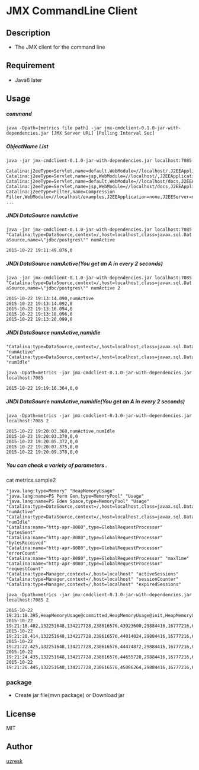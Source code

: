 # JMX CommandLine Client

## Description

* The JMX client for the command line

## Requirement

* Java6 later

## Usage

##### command #####

`java -Dpath=[metrics file path] -jar jmx-cmdclient-0.1.0-jar-with-dependencies.jar [JMX Server URL] [Polling Interval Sec]`

##### ObjectName List #####

`java -jar jmx-cmdclient-0.1.0-jar-with-dependencies.jar localhost:7085`

```
Catalina:j2eeType=Servlet,name=default,WebModule=//localhost/,J2EEApplication=none,J2EEServer=none
Catalina:j2eeType=Servlet,name=jsp,WebModule=//localhost/,J2EEApplication=none,J2EEServer=none
Catalina:j2eeType=Servlet,name=default,WebModule=//localhost/docs,J2EEApplication=none,J2EEServer=none
Catalina:j2eeType=Servlet,name=jsp,WebModule=//localhost/docs,J2EEApplication=none,J2EEServer=none
Catalina:j2eeType=Filter,name=Compression Filter,WebModule=//localhost/examples,J2EEApplication=none,J2EEServer=none
...
```

##### JNDI DataSource numActive ######

`java -jar jmx-cmdclient-0.1.0-jar-with-dependencies.jar localhost:7085 "Catalina:type=DataSource,context=/,host=localhost,class=javax.sql.DataSource,name=\"jdbc/postgres\"" numActive`

`2015-10-22 19:11:49.876,0`

##### JNDI DataSource numActive(You get an A in every 2 seconds) #####

`java -jar jmx-cmdclient-0.1.0-jar-with-dependencies.jar localhost:7085 "Catalina:type=DataSource,context=/,host=localhost,class=javax.sql.DataSource,name=\"jdbc/postgres\"" numActive 2`

```
2015-10-22 19:13:14.090,numActive
2015-10-22 19:13:14.092,0
2015-10-22 19:13:16.094,0
2015-10-22 19:13:18.096,0
2015-10-22 19:13:20.099,0
```

##### JNDI DataSource numActive,numIdle #####

``` metrics.sample1
"Catalina:type=DataSource,context=/,host=localhost,class=javax.sql.DataSource,name="jdbc/postgres"" "numActive"
"Catalina:type=DataSource,context=/,host=localhost,class=javax.sql.DataSource,name="jdbc/postgres"" "numIdle"
```

`java -Dpath=metrics -jar jmx-cmdclient-0.1.0-jar-with-dependencies.jar localhost:7085`

```
2015-10-22 19:19:16.364,0,0
```

##### JNDI DataSource numActive,numIdle(You get an A in every 2 seconds) #####

`java -Dpath=metrics -jar jmx-cmdclient-0.1.0-jar-with-dependencies.jar localhost:7085 2`

```
2015-10-22 19:20:03.368,numActive,numIdle
2015-10-22 19:20:03.370,0,0
2015-10-22 19:20:05.372,0,0
2015-10-22 19:20:07.375,0,0
2015-10-22 19:20:09.378,0,0
```

##### You can check a variety of parameters . #####

cat metrics.sample2

```
"java.lang:type=Memory" "HeapMemoryUsage"
"java.lang:name=PS Perm Gen,type=MemoryPool" "Usage"
"java.lang:name=PS Eden Space,type=MemoryPool" "Usage"
"Catalina:type=DataSource,context=/,host=localhost,class=javax.sql.DataSource,name="jdbc/postgres"" "numActive"
"Catalina:type=DataSource,context=/,host=localhost,class=javax.sql.DataSource,name="jdbc/postgres"" "numIdle"
"Catalina:name="http-apr-8080",type=GlobalRequestProcessor" "bytesSent"
"Catalina:name="http-apr-8080",type=GlobalRequestProcessor" "bytesReceived"
"Catalina:name="http-apr-8080",type=GlobalRequestProcessor" "errorCount"
"Catalina:name="http-apr-8080",type=GlobalRequestProcessor" "maxTime"
"Catalina:name="http-apr-8080",type=GlobalRequestProcessor" "requestCount"
"Catalina:type=Manager,context=/,host=localhost" "activeSessions"
"Catalina:type=Manager,context=/,host=localhost" "sessionCounter"
"Catalina:type=Manager,context=/,host=localhost" "expiredSessions"
```

`java -Dpath=metrics -jar jmx-cmdclient-0.1.0-jar-with-dependencies.jar localhost:7085 2`

```
2015-10-22 19:21:18.395,HeapMemoryUsage@committed,HeapMemoryUsage@init,HeapMemoryUsage@max,HeapMemoryUsage@used,Usage@committed,Usage@init,Usage@max,Usage@used,Usage@committed,Usage@init,Usage@max,Usage@used,numActive,numIdle,bytesSent,bytesReceived,errorCount,maxTime,requestCount,activeSessions,sessionCounter,expiredSessions
2015-10-22 19:21:18.402,132251648,134217728,238616576,43923600,29884416,16777216,67108864,19941992,40632320,33554432,85393408,36589056,0,0,64697,0,2,1088,8,0,0,0
2015-10-22 19:21:20.414,132251648,134217728,238616576,44014024,29884416,16777216,67108864,19941992,40632320,33554432,85393408,36679480,0,0,64697,0,2,1088,8,0,0,0
2015-10-22 19:21:22.425,132251648,134217728,238616576,44474872,29884416,16777216,67108864,19941992,40632320,33554432,85393408,37140328,0,0,64697,0,2,1088,8,0,0,0
2015-10-22 19:21:24.435,132251648,134217728,238616576,44655720,29884416,16777216,67108864,19943968,40632320,33554432,85393408,37321176,0,0,64697,0,2,1088,8,0,0,0
2015-10-22 19:21:26.445,132251648,134217728,238616576,45086264,29884416,16777216,67108864,19943968,40632320,33554432,85393408,37751720,0,0,64697,0,2,1088,8,0,0,0
```

### package

* Create jar file(mvn package) or Download jar

## License

MIT

## Author

[uzresk](https://github.com/uzresk)

